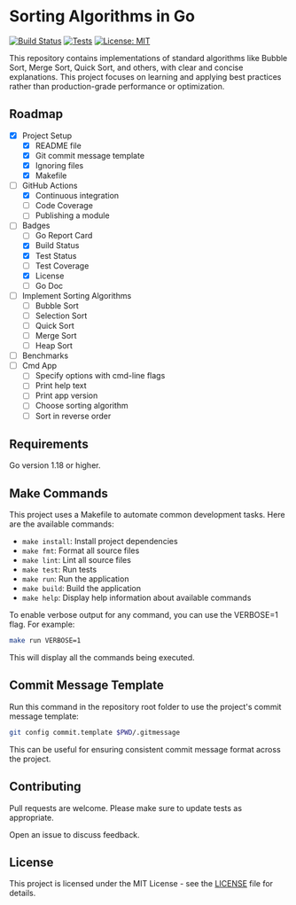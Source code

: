 # Sorting Algorithms in Go

[![Build Status](https://github.com/adityasanka/gosort/actions/workflows/build.yml/badge.svg?branch=master)](https://github.com/adityasanka/gosort/actions/workflows/build.yml)
[![Tests](https://github.com/adityasanka/gosort/actions/workflows/test.yml/badge.svg?branch=master)](https://github.com/adityasanka/gosort/actions/workflows/tests.yml)
[![License: MIT](https://img.shields.io/badge/License-MIT-yellow.svg)](https://opensource.org/licenses/MIT)

This repository contains implementations of standard algorithms like Bubble Sort, Merge Sort, Quick Sort, and others, with clear and concise explanations. This project focuses on learning and applying best practices rather than production-grade performance or optimization.

## Roadmap

- [X] Project Setup
  - [X] README file
  - [X] Git commit message template
  - [X] Ignoring files
  - [X] Makefile
- [ ] GitHub Actions
  - [X] Continuous integration
  - [ ] Code Coverage
  - [ ] Publishing a module
- [ ] Badges
  - [ ] Go Report Card
  - [X] Build Status
  - [X] Test Status
  - [ ] Test Coverage
  - [X] License
  - [ ] Go Doc
- [ ] Implement Sorting Algorithms
  - [ ] Bubble Sort
  - [ ] Selection Sort
  - [ ] Quick Sort
  - [ ] Merge Sort
  - [ ] Heap Sort
- [ ] Benchmarks
- [ ] Cmd App
  - [ ] Specify options with cmd-line flags
  - [ ] Print help text
  - [ ] Print app version
  - [ ] Choose sorting algorithm
  - [ ] Sort in reverse order

## Requirements

Go version 1.18 or higher.

## Make Commands

This project uses a Makefile to automate common development tasks. Here are the available commands:

- `make install`: Install project dependencies
- `make fmt`: Format all source files
- `make lint`: Lint all source files
- `make test`: Run tests
- `make run`: Run the application
- `make build`: Build the application
- `make help`: Display help information about available commands

To enable verbose output for any command, you can use the VERBOSE=1 flag. For example:

```sh
make run VERBOSE=1
```

This will display all the commands being executed.

## Commit Message Template

Run this command in the repository root folder to use the project's commit message template:

```sh
git config commit.template $PWD/.gitmessage
```

This can be useful for ensuring consistent commit message format across the project.

## Contributing

Pull requests are welcome. Please make sure to update tests as appropriate.

Open an issue to discuss feedback.

## License

This project is licensed under the MIT License - see the [LICENSE](LICENSE) file for details.
